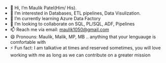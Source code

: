 - 👋 Hi, I’m Maulik Patel(Him/ His).
- 👀 I’m interested in Databases, ETL pipelines, Data Visulization. 
- 🌱 I’m currently learning Azure Data Factory
- 💞️ I’m looking to collaborate on SQL, PL/SQL, ADF, Pipelines 
- 📫 Reach me via email: maulik1050@gmail.com
- 😄 Pronouns: Maulik, Malik, MP, MB .. anything that your lenguauge is comfortable with
- ⚡ Fun fact: I am talkative at times and reserved sometimes, you will love working with me as long as we can contribute on a greater mission

<!---
maulik1050/maulik1050 is a ✨ special ✨ repository because its `README.md` (this file) appears on your GitHub profile.
You can click the Preview link to take a look at your changes.
--->

